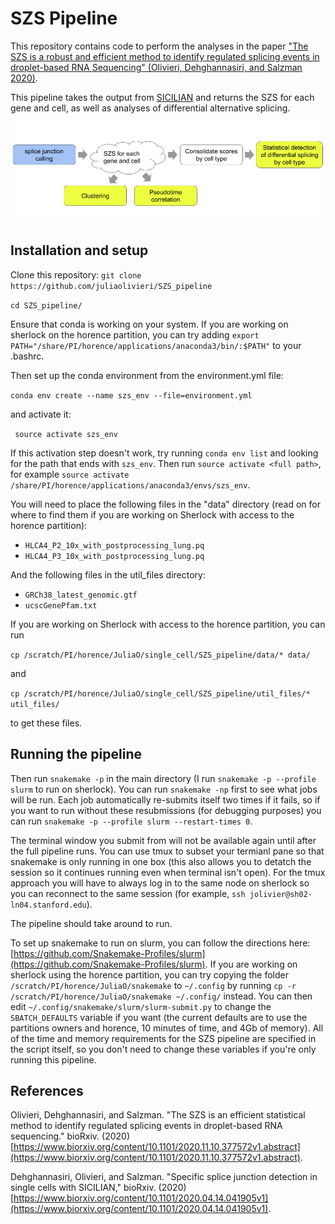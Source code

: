 # SZS Pipeline

This repository contains code to perform the analyses in the paper ["The SZS is a robust and efficient method to identify regulated splicing events in droplet-based RNA Sequencing" (Olivieri, Dehghannasiri, and Salzman 2020)](https://www.biorxiv.org/content/10.1101/2020.11.10.377572v1.abstract). 

This pipeline takes the output from [SICILIAN](https://github.com/salzmanlab/SICILIAN) and returns the SZS for each gene and cell, as well as analyses of differential alternative splicing.

![Pipeline](pipeline.png)


## Installation and setup

Clone this repository:
`git clone https://github.com/juliaolivieri/SZS_pipeline`

`cd SZS_pipeline/`

Ensure that conda is working on your system. If you are working on sherlock on the horence partition, you can try adding `export PATH="/share/PI/horence/applications/anaconda3/bin/:$PATH"` to your .bashrc.

Then set up the conda environment from the environment.yml file:

`conda env create --name szs_env --file=environment.yml`

and activate it:

` source activate szs_env`

If this activation step doesn't work, try running `conda env list` and looking for the path that ends with `szs_env`. Then run `source activate <full path>`, for example `source activate /share/PI/horence/applications/anaconda3/envs/szs_env`.

You will need to place the following files in the "data" directory (read on for where to find them if you are working on Sherlock with access to the horence partition):
* `HLCA4_P2_10x_with_postprocessing_lung.pq`
* `HLCA4_P3_10x_with_postprocessing_lung.pq`

And the following files in the util_files directory:
* `GRCh38_latest_genomic.gtf`
* `ucscGenePfam.txt`

If you are working on Sherlock with access to the horence partition, you can run 

`cp /scratch/PI/horence/JuliaO/single_cell/SZS_pipeline/data/* data/`

and

`cp /scratch/PI/horence/JuliaO/single_cell/SZS_pipeline/util_files/* util_files/`

to get these files.

## Running the pipeline

Then run `snakemake -p` in the main directory (I run `snakemake -p --profile slurm` to run on sherlock). You can run `snakemake -np` first to see what jobs will be run. Each job automatically re-submits itself two times if it fails, so if you want to run without these resubmissions (for debugging purposes) you can run `snakemake -p --profile slurm --restart-times 0`.

The terminal window you submit from will not be available again until after the full pipeline runs. You can use tmux to subset your termianl pane so that snakemake is only running in one box (this also allows you to detatch the session so it continues running even when terminal isn't open). For the tmux approach you will have to always log in to the same node on sherlock so you can reconnect to the same session (for example, `ssh jolivier@sh02-ln04.stanford.edu`). 

The pipeline should take around <time estimate> to run.

To set up snakemake to run on slurm, you can follow the directions here: [https://github.com/Snakemake-Profiles/slurm](https://github.com/Snakemake-Profiles/slurm). If you are working on sherlock using the horence partition, you can try copying the folder `/scratch/PI/horence/JuliaO/snakemake` to `~/.config` by running `cp -r /scratch/PI/horence/JuliaO/snakemake ~/.config/` instead. You can then edit `~/.config/snakemake/slurm/slurm-submit.py` to change the `SBATCH_DEFAULTS` variable if you want (the current defaults are to use the partitions owners and horence, 10 minutes of time, and 4Gb of memory). All of the time and memory requirements for the SZS pipeline are specified in the script itself, so you don't need to change these variables if you're only running this pipeline.

## References
Olivieri, Dehghannasiri, and Salzman. "The SZS is an efficient statistical method to identify regulated splicing events in droplet-based RNA sequencing." bioRxiv. (2020) [https://www.biorxiv.org/content/10.1101/2020.11.10.377572v1.abstract](https://www.biorxiv.org/content/10.1101/2020.11.10.377572v1.abstract).

Dehghannasiri, Olivieri, and Salzman. "Specific splice junction detection in single cells with SICILIAN," bioRxiv. (2020) [https://www.biorxiv.org/content/10.1101/2020.04.14.041905v1](https://www.biorxiv.org/content/10.1101/2020.04.14.041905v1).
